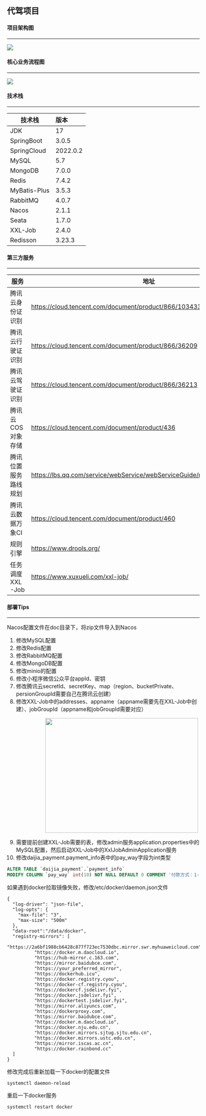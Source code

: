 
## **代驾项目**


#### **项目架构图**
-----------------------------------------------------------------------------------------------
![](doc/架构图.jpg)

#### **核心业务流程图**
-----------------------------------------------------------------------------------------------
![](doc/代驾核心业务流程图.png)
#### **技术栈**
-----------------------------------------------------------------------------------------------

| 技术栈           | 版本 |
|---------------|:--|
| JDK           | 17 |
| SpringBoot    | 3.0.5 |
| SpringCloud   | 2022.0.2 |
| MySQL         | 5.7 |
| MongoDB       | 7.0.0 |
| Redis         | 7.4.2 |
| MyBatis-Plus  | 3.5.3 |
| RabbitMQ      | 4.0.7 |
| Nacos         | 2.1.1 |
| Seata         | 1.7.0 |
| XXL-Job         | 2.4.0 |
| Redisson         | 3.23.3 |


#### **第三方服务**
-----------------------------------------------------------------------------------------------

| 服务          | 地址  |
|-------------|-----|
| 腾讯云身份证识别    | https://cloud.tencent.com/document/product/866/103433    |
| 腾讯云行驶证识别    | https://cloud.tencent.com/document/product/866/36209    |
| 腾讯云驾驶证识别    | https://cloud.tencent.com/document/product/866/36213    |
| 腾讯云COS对象存储  | https://cloud.tencent.com/document/product/436    |
| 腾讯位置服务路线规划  | https://lbs.qq.com/service/webService/webServiceGuide/route/webServiceRoute    |
| 腾讯云数据万象CI   | https://cloud.tencent.com/document/product/460    |
| 规则引擎        | https://www.drools.org/    |
| 任务调度XXL-Job | https://www.xuxueli.com/xxl-job/    |

#### **部署Tips**
-----------------------------------------------------------------------------------------------
Nacos配置文件在doc目录下，将zip文件导入到Nacos
1. 修改MySQL配置 
2. 修改Redis配置 
3. 修改RabbitMQ配置 
4. 修改MongoDB配置
5. 修改minio的配置 
6. 修改小程序微信公众平台appId、密钥 
7. 修改腾讯云secretId、secretKey、map（region、bucketPrivate、persionGroupId需要自己在腾讯云创建）
8. 修改XXL-Job中的addresses、appname（appname需要先在XXL-Job中创建）、jobGroupId（appname和jobGroupId需要对应）

<img height="300" src="doc/xxl-job执行器.png" width="400" style="margin-left: 100px"/>

9. 需要提前创建XXL-Job需要的表，修改admin服务application.properties中的MySQL配置，然后启动XXL-Job中的XxlJobAdminApplication服务
10. 修改daijia_payment.payment_info表中的pay_way字段为int类型
```sql
ALTER TABLE `daijia_payment`.`payment_info` 
MODIFY COLUMN `pay_way` int(10) NOT NULL DEFAULT 0 COMMENT '付款方式：1-微信' AFTER `order_no`;
```



如果遇到docker拉取镜像失败，修改/etc/docker/daemon.json文件
```shell
{
  "log-driver": "json-file",
  "log-opts": {
    "max-file": "3",
    "max-size": "500m"
  },
  "data-root":"/data/docker",
  "registry-mirrors": [
    "https://2a6bf1988cb6428c877f723ec7530dbc.mirror.swr.myhuaweicloud.com",
          "https://docker.m.daocloud.io",
          "https://hub-mirror.c.163.com",
          "https://mirror.baidubce.com",
          "https://your_preferred_mirror",
          "https://dockerhub.icu",
          "https://docker.registry.cyou",
          "https://docker-cf.registry.cyou",
          "https://dockercf.jsdelivr.fyi",
          "https://docker.jsdelivr.fyi",
          "https://dockertest.jsdelivr.fyi",
          "https://mirror.aliyuncs.com",
          "https://dockerproxy.com",
          "https://mirror.baidubce.com",
          "https://docker.m.daocloud.io",
          "https://docker.nju.edu.cn",
          "https://docker.mirrors.sjtug.sjtu.edu.cn",
          "https://docker.mirrors.ustc.edu.cn",
          "https://mirror.iscas.ac.cn",
          "https://docker.rainbond.cc"
  ]
}

```
修改完成后重新加载一下docker的配置文件
```linux
systemctl daemon-reload
```
重启一下docker服务
```linux
systemctl restart docker
```

